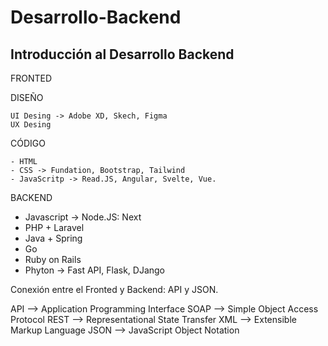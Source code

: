 # Desarrollo-Backend
Introducción al Desarrollo Backend
----
FRONTED

  DISEÑO
  
    UI Desing -> Adobe XD, Skech, Figma
    UX Desing 
  CÓDIGO
  
    - HTML
    - CSS -> Fundation, Bootstrap, Tailwind
    - JavaScritp -> Read.JS, Angular, Svelte, Vue.

BACKEND

  - Javascript -> Node.JS:  Next
  - PHP + Laravel
  - Java + Spring
  - Go
  - Ruby on Rails
  - Phyton -> Fast API, Flask, DJango

Conexión entre el Fronted y Backend: API y JSON.

API  —> Application Programming Interface
SOAP —> Simple Object Access Protocol
REST —> Representational State Transfer
XML  —> Extensible Markup Language
JSON —> JavaScript Object Notation
